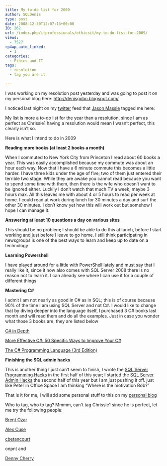 ```yaml
---
title: My to-do list for 2009
author: SQLDenis
type: post
date: 2008-12-30T12:07:13+00:00
ID: 262
url: /index.php/itprofessionals/ethicsit/my-to-do-list-for-2009/
views:
  - 7527
rp4wp_auto_linked:
  - 1
categories:
  - Ethics and IT
tags:
  - resolution
  - tag you are it

---
```

I was working on my resolution post yesterday and was going to post it on my personal blog here: http://denisgobo.blogspot.com/
  
I noticed last night on my [twitter][1] feed that [Jason Massie][2] tagged me here:
  
My list is more a to-do list for the year than a resolution, since I am as perfect as Chrissie1 having a resolution would mean I wasn’t perfect, this clearly isn’t so.

Here is what I intend to do in 2009

**Reading more books (at least 2 books a month)**
  
When I commuted to New York City from Princeton I read about 60 books a year. This was easily accomplished because my commute was about an hour each way. Now that I have a 6 minute commute this becomes a little harder. I have three kids under the age of five; two of them just entered their terrible two stage. While they are awake you cannot read because you want to spend some time with them, then there is the wife who doesn’t want to be ignored either. Luckily I don’t watch that much TV a week, maybe 3 hours max. All this leaves me with about 4 or 5 hours to read per week at home. I could read at work during lunch for 30 minutes a day and surf the other 30 minutes. I don’t know yet how this will work out but somehow I hope I can manage it.

**Answering at least 10 questions a day on various sites**
  
This should be no problem; I should be able to do this at lunch, before I start working and just before I leave to go home. I still think participating in newsgroups is one of the best ways to learn and keep up to date on a technology

**Learning Powershell**
  
I have played around for a little with PowerShell lately and must say that I really like it, since it now also comes with SQL Server 2008 there is no reason not to learn it. I can already see where I can use it for a couple of different things

**Mastering C#**
  
I admit I am not nearly as good in C# as in SQL; this is of course because 90% of the time I am using SQL Server and not C#. I would like to change that by diving deeper into the language itself, I purchased 3 C# books last month and will read them and do all the examples. Just in case you wonder what those 3 books are, they are listed below
  
[C# in Depth][3]
  
[More Effective C#: 50 Specific Ways to Improve Your C#][4]
  
[The C# Programming Language (3rd Edition)][5] 

**Finishing the SQL admin hacks** 
  
This is another thing I just can’t seem to finish, I wrote the [SQL Server Programming Hacks][6] in the first half of this year; I started the [SQL Server Admin Hacks][7] the second half of this year but I am just pushing it off. just like Peter in Office Space I am thinking “Where is the motivation Bob?”

That is it for me, I will add some personal stuff to this on my [personal blog][8]

Who to tag, who to tag? Mmmm, can't tag Chrissie1 since he is perfect, let me try the following people:
  
[Brent Ozar][9]
  
[Alex Cuse][10]
  
[cbetancourt][11]
  
onpnt and
  
[Denny Cherry][12]

 [1]: http://twitter.com/DenisGobo
 [2]: http://twitter.com/statisticsio/status/1085387187
 [3]: http://www.amazon.com/gp/product/1933988363?ie=UTF8&tag=sql08-20&linkCode=xm2&camp=1789&creativeASIN=1933988363
 [4]: http://www.amazon.com/gp/product/0321485890?ie=UTF8&tag=sql08-20&linkCode=xm2&camp=1789&creativeASIN=0321485890
 [5]: http://www.amazon.com/gp/product/0321562992?ie=UTF8&tag=sql08-20&linkCode=xm2&camp=1789&creativeASIN=0321562992
 [6]: http://forum.ltd.local/viewtopic.php?f=17&t=306
 [7]: http://wiki.ltd.local/index.php/SQL_Server_Admin_Hacks
 [8]: http://denisgobo.blogspot.com/
 [9]: http://www.brentozar.com/
 [10]: http://www.alexcuse.com/
 [11]: http://claude.betancourt.us/
 [12]: http://itknowledgeexchange.techtarget.com/sql-server/